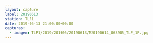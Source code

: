 ```yaml
---
layout: capture
label: 20190613
station: TLP1
date: 2019-06-13 21:00:00+00:00
capturas:
  - imagem: TLP1/2019/201906/20190613/M20190614_063905_TLP_1P.jpg
---
```

